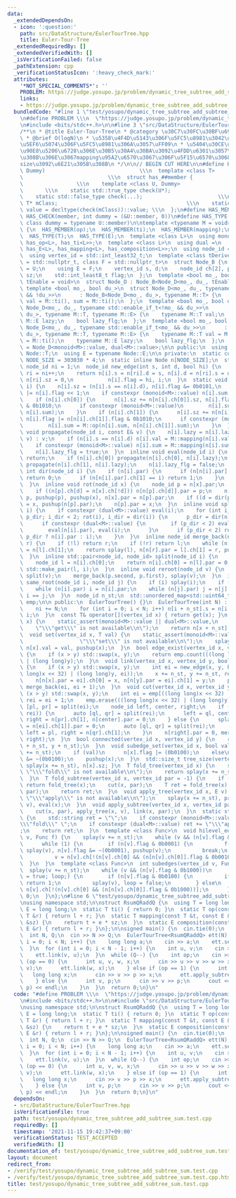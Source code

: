 ```yaml
---
data:
  _extendedDependsOn:
  - icon: ':question:'
    path: src/DataStructure/EulerTourTree.hpp
    title: Euler-Tour-Tree
  _extendedRequiredBy: []
  _extendedVerifiedWith: []
  _isVerificationFailed: false
  _pathExtension: cpp
  _verificationStatusIcon: ':heavy_check_mark:'
  attributes:
    '*NOT_SPECIAL_COMMENTS*': ''
    PROBLEM: https://judge.yosupo.jp/problem/dynamic_tree_subtree_add_subtree_sum
    links:
    - https://judge.yosupo.jp/problem/dynamic_tree_subtree_add_subtree_sum
  bundledCode: "#line 1 \"test/yosupo/dynamic_tree_subtree_add_subtree_sum.test.cpp\"\
    \n#define PROBLEM \\\n  \"https://judge.yosupo.jp/problem/dynamic_tree_subtree_add_subtree_sum\"\
    \n#include <bits/stdc++.h>\n\n#line 3 \"src/DataStructure/EulerTourTree.hpp\"\n\
    /**\n * @title Euler-Tour-Tree\n * @category \u30C7\u30FC\u30BF\u69CB\u9020\n\
    \ * @brief O(logN)\n * \u5358\u4F4D\u5143\u306F\u5FC5\u8981\u3042\u308A\uFF08\u9045\
    \u5EF6\u5074\u306F\u5FC5\u8981\u306A\u3057\uFF09\n * \u5404\u30CE\u30FC\u30C9\u304C\
    \u90E8\u5206\u6728\u306E\u30B5\u30A4\u30BA\u3092\u4FDD\u6301\u3057\u3066\u3044\
    \u308B\u306E\u3067mapping\u95A2\u6570\u3067\u306F\u5F15\u6570\u3068\u3057\u3066\
    size\u3092\u6E21\u305B\u308B\n */\n\n// BEGIN CUT HERE\n\n#define HAS_CHECK(member,\
    \ Dummy)                              \\\n  template <class T>               \
    \                           \\\n  struct has_##member {                      \
    \                 \\\n    template <class U, Dummy>                          \
    \       \\\n    static std::true_type check(U*);                          \\\n\
    \    static std::false_type check(...);                        \\\n    static\
    \ T* mClass;                                         \\\n    static const bool\
    \ value = decltype(check(mClass))::value; \\\n  };\n#define HAS_MEMBER(member)\
    \ HAS_CHECK(member, int dummy = (&U::member, 0))\n#define HAS_TYPE(member) HAS_CHECK(member,\
    \ class dummy = typename U::member)\n\ntemplate <typename M = void>\nclass EulerTourTree\
    \ {\n  HAS_MEMBER(op);\n  HAS_MEMBER(ti);\n  HAS_MEMBER(mapping);\n  HAS_MEMBER(composition)\n\
    \  HAS_TYPE(T);\n  HAS_TYPE(E);\n  template <class L>\n  using monoid = std::conjunction<has_T<L>,\
    \ has_op<L>, has_ti<L>>;\n  template <class L>\n  using dual =\n      std::conjunction<has_T<L>,\
    \ has_E<L>, has_mapping<L>, has_composition<L>>;\n  using node_id = std::int_least32_t;\n\
    \  using vertex_id = std::int_least32_t;\n  template <class tDerived, class U\
    \ = std::nullptr_t, class F = std::nullptr_t>\n  struct Node_B {\n    using T\
    \ = U;\n    using E = F;\n    vertex_id s, d;\n    node_id ch[2], par;\n    std::size_t\
    \ sz;\n    std::int_least8_t flag;\n  };\n  template <bool mo_, bool du_, typename\
    \ tEnable = void>\n  struct Node_D : Node_B<Node_D<mo_, du_, tEnable>> {};\n \
    \ template <bool mo_, bool du_>\n  struct Node_D<mo_, du_, typename std::enable_if_t<mo_\
    \ && !du_>>\n      : Node_B<Node_D<mo_, du_>, typename M::T> {\n    typename M::T\
    \ val = M::ti(), sum = M::ti();\n  };\n  template <bool mo_, bool du_>\n  struct\
    \ Node_D<mo_, du_, typename std::enable_if_t<!mo_ && du_>>\n      : Node_B<Node_D<mo_,\
    \ du_>, typename M::T, typename M::E> {\n    typename M::T val;\n    typename\
    \ M::E lazy;\n    bool lazy_flg;\n  };\n  template <bool mo_, bool du_>\n  struct\
    \ Node_D<mo_, du_, typename std::enable_if_t<mo_ && du_>>\n      : Node_B<Node_D<mo_,\
    \ du_>, typename M::T, typename M::E> {\n    typename M::T val = M::ti(), sum\
    \ = M::ti();\n    typename M::E lazy;\n    bool lazy_flg;\n  };\n  using Node\
    \ = Node_D<monoid<M>::value, dual<M>::value>;\n\n public:\n  using T = typename\
    \ Node::T;\n  using E = typename Node::E;\n\n private:\n  static constexpr int\
    \ NODE_SIZE = 303030 * 4;\n  static inline Node n[NODE_SIZE];\n  static inline\
    \ node_id ni = 1;\n  node_id new_edge(int s, int d, bool hi) {\n    int i = ni++,\
    \ ri = ni++;\n    return n[i].s = n[ri].d = s, n[i].d = n[ri].s = d, n[i].sz =\
    \ n[ri].sz = 0,\n           n[i].flag = hi, i;\n  }\n  static void pushup(node_id\
    \ i) {\n    n[i].sz = (n[i].s == n[i].d), n[i].flag &= 0b0101,\n    n[i].flag\
    \ |= n[i].flag << 1;\n    if constexpr (monoid<M>::value) n[i].sum = n[i].val;\n\
    \    if (n[i].ch[0]) {\n      n[i].sz += n[n[i].ch[0]].sz, n[i].flag |= n[n[i].ch[0]].flag\
    \ & 0b1010;\n      if constexpr (monoid<M>::value)\n        n[i].sum = M::op(n[n[i].ch[0]].sum,\
    \ n[i].sum);\n    }\n    if (n[i].ch[1]) {\n      n[i].sz += n[n[i].ch[1]].sz,\
    \ n[i].flag |= n[n[i].ch[1]].flag & 0b1010;\n      if constexpr (monoid<M>::value)\n\
    \        n[i].sum = M::op(n[i].sum, n[n[i].ch[1]].sum);\n    }\n  }\n  inline\
    \ void propagate(node_id i, const E& v) {\n    n[i].lazy = n[i].lazy_flg ? M::composition(n[i].lazy,\
    \ v) : v;\n    if (n[i].s == n[i].d) n[i].val = M::mapping(n[i].val, v, 1);\n\
    \    if constexpr (monoid<M>::value) n[i].sum = M::mapping(n[i].sum, v, n[i].sz);\n\
    \    n[i].lazy_flg = true;\n  }\n  inline void eval(node_id i) {\n    if (!n[i].lazy_flg)\
    \ return;\n    if (n[i].ch[0]) propagate(n[i].ch[0], n[i].lazy);\n    if (n[i].ch[1])\
    \ propagate(n[i].ch[1], n[i].lazy);\n    n[i].lazy_flg = false;\n  }\n  inline\
    \ int dir(node_id i) {\n    if (n[i].par) {\n      if (n[n[i].par].ch[0] == i)\
    \ return 0;\n      if (n[n[i].par].ch[1] == i) return 1;\n    }\n    return 2;\n\
    \  }\n  inline void rot(node_id x) {\n    node_id p = n[x].par;\n    int d = dir(x);\n\
    \    if ((n[p].ch[d] = n[x].ch[!d])) n[n[p].ch[d]].par = p;\n    n[x].ch[!d] =\
    \ p, pushup(p), pushup(x), n[x].par = n[p].par;\n    if ((d = dir(p)) < 2) n[n[p].par].ch[d]\
    \ = x, pushup(n[p].par);\n    n[p].par = x;\n  }\n  inline void splay(node_id\
    \ i) {\n    if constexpr (dual<M>::value) eval(i);\n    for (int i_dir = dir(i),\
    \ p_dir; i_dir < 2; rot(i), i_dir = dir(i)) {\n      p_dir = dir(n[i].par);\n\
    \      if constexpr (dual<M>::value) {\n        if (p_dir < 2) eval(n[n[i].par].par);\n\
    \        eval(n[i].par), eval(i);\n      }\n      if (p_dir < 2) rot(i_dir ==\
    \ p_dir ? n[i].par : i);\n    }\n  }\n  inline node_id merge_back(node_id l, node_id\
    \ r) {\n    if (!l) return r;\n    if (!r) return l;\n    while (n[l].ch[1]) l\
    \ = n[l].ch[1];\n    return splay(l), n[n[r].par = l].ch[1] = r, pushup(l), l;\n\
    \  }\n  inline std::pair<node_id, node_id> split(node_id i) {\n    splay(i);\n\
    \    node_id l = n[i].ch[0];\n    return n[i].ch[0] = n[l].par = 0, pushup(i),\
    \ std::make_pair(l, i);\n  }\n  inline void reroot(node_id v) {\n    auto p =\
    \ split(v);\n    merge_back(p.second, p.first), splay(v);\n  }\n  inline bool\
    \ same_root(node_id i, node_id j) {\n    if (i) splay(i);\n    if (j) splay(j);\n\
    \    while (n[i].par) i = n[i].par;\n    while (n[j].par) j = n[j].par;\n    return\
    \ i == j;\n  }\n  node_id n_st;\n  std::unordered_map<std::uint64_t, node_id>\
    \ emp;\n\n public:\n  EulerTourTree() {}\n  EulerTourTree(int N) : n_st(ni) {\n\
    \    ni += N;\n    for (int i = 0; i < N; i++) n[i + n_st].s = n[i + n_st].d =\
    \ i;\n  }\n  const T& operator[](vertex_id x) { return get(x); }\n  const T& get(vertex_id\
    \ x) {\n    static_assert(monoid<M>::value || dual<M>::value,\n              \
    \    \"\\\"get\\\" is not available\\n\");\n    return n[x + n_st].val;\n  }\n\
    \  void set(vertex_id x, T val) {\n    static_assert(monoid<M>::value || dual<M>::value,\n\
    \                  \"\\\"set\\\" is not available\\n\");\n    splay(x += n_st),\
    \ n[x].val = val, pushup(x);\n  }\n  bool edge_exist(vertex_id x, vertex_id y)\
    \ {\n    if (x > y) std::swap(x, y);\n    return emp.count(((long long)x << 32)\
    \ | (long long)y);\n  }\n  void link(vertex_id x, vertex_id y, bool hi = true)\
    \ {\n    if (x > y) std::swap(x, y);\n    int ei = new_edge(x, y, hi);\n    emp.insert(std::make_pair(((long\
    \ long)x << 32) | (long long)y, ei));\n    x += n_st, y += n_st, reroot(x), reroot(y);\n\
    \    n[n[x].par = ei].ch[0] = x, n[n[y].par = ei].ch[1] = y;\n    pushup(ei),\
    \ merge_back(ei, ei + 1);\n  }\n  void cut(vertex_id x, vertex_id y) {\n    if\
    \ (x > y) std::swap(x, y);\n    int ei = emp[((long long)x << 32) | (long long)y],\
    \ rei = ei + 1;\n    emp.erase(((long long)x << 32) | (long long)y);\n    auto\
    \ [pl, pr] = split(ei);\n    node_id left, center, right;\n    if (pl && same_root(pl,\
    \ rei)) {\n      auto [ql, qr] = split(rei);\n      left = ql, center = n[qr].ch[1],\
    \ right = n[pr].ch[1], n[center].par = 0;\n    } else {\n      splay(ei), n[ei\
    \ = n[ei].ch[1]].par = 0;\n      auto [ql, qr] = split(rei);\n      splay(pl),\
    \ left = pl, right = n[qr].ch[1];\n    }\n    n[right].par = 0, merge_back(left,\
    \ right);\n  }\n  bool connected(vertex_id x, vertex_id y) {\n    return same_root(x\
    \ + n_st, y + n_st);\n  }\n  void subedge_set(vertex_id x, bool val) {\n    splay(x\
    \ += n_st);\n    if (val)\n      n[x].flag |= (0b0100);\n    else\n      n[x].flag\
    \ &= ~(0b0100);\n    pushup(x);\n  }\n  std::size_t tree_size(vertex_id x) { return\
    \ splay(x += n_st), n[x].sz; }\n  T fold_tree(vertex_id x) {\n    static_assert(monoid<M>::value,\
    \ \"\\\"fold\\\" is not available\\n\");\n    return splay(x += n_st), n[x].sum;\n\
    \  }\n  T fold_subtree(vertex_id x, vertex_id par = -1) {\n    if (par == -1)\
    \ return fold_tree(x);\n    cut(x, par);\n    T ret = fold_tree(x);\n    link(x,\
    \ par);\n    return ret;\n  }\n  void apply_tree(vertex_id x, E v) {\n    static_assert(dual<M>::value,\
    \ \"\\\"apply\\\" is not available\\n\");\n    splay(x += n_st), propagate(x,\
    \ v), eval(x);\n  }\n  void apply_subtree(vertex_id x, vertex_id par, E v) {\n\
    \    cut(x, par), apply_tree(x, v), link(x, par);\n  }\n  static std::string which_available()\
    \ {\n    std::string ret = \"\";\n    if constexpr (monoid<M>::value) ret += \"\
    \\\"fold\\\" \";\n    if constexpr (dual<M>::value) ret += \"\\\"apply\\\" \"\
    ;\n    return ret;\n  }\n  template <class Func>\n  void hilevel_edges(vertex_id\
    \ v, Func f) {\n    splay(v += n_st);\n    while (v && (n[v].flag & 0b0010))\n\
    \      while (1) {\n        if (n[v].flag & 0b0001) {\n          f(n[v].s, n[v].d),\
    \ splay(v), n[v].flag &= ~(0b0001), pushup(v);\n          break;\n        } else\n\
    \          v = n[v].ch[!(n[v].ch[0] && (n[n[v].ch[0]].flag & 0b0010))];\n    \
    \  }\n  }\n  template <class Func>\n  int subedges(vertex_id v, Func f) {\n  \
    \  splay(v += n_st);\n    while (v && (n[v].flag & 0b1000))\n      for (bool loop\
    \ = true; loop;) {\n        if (n[v].flag & 0b0100) {\n          if (f(n[v].s))\
    \ return 1;\n          splay(v), loop = false;\n        } else\n          v =\
    \ n[v].ch[!(n[v].ch[0] && (n[n[v].ch[0]].flag & 0b1000))];\n      }\n    return\
    \ 0;\n  }\n};\n#line 6 \"test/yosupo/dynamic_tree_subtree_add_subtree_sum.test.cpp\"\
    \nusing namespace std;\n\nstruct RsumQRaddQ {\n  using T = long long;\n  using\
    \ E = long long;\n  static T ti() { return 0; }\n  static T op(const T &l, const\
    \ T &r) { return l + r; }\n  static T mapping(const T &t, const E &e, const std::size_t\
    \ &sz) {\n    return t + e * sz;\n  }\n  static E composition(const E &l, const\
    \ E &r) { return l + r; }\n};\n\nsigned main() {\n  cin.tie(0);\n  ios::sync_with_stdio(0);\n\
    \  int N, Q;\n  cin >> N >> Q;\n  EulerTourTree<RsumQRaddQ> ett(N);\n  for (int\
    \ i = 0; i < N; i++) {\n    long long a;\n    cin >> a;\n    ett.set(i, a);\n\
    \  }\n  for (int i = 0; i < N - 1; i++) {\n    int u, v;\n    cin >> u >> v;\n\
    \    ett.link(v, u);\n  }\n  while (Q--) {\n    int op;\n    cin >> op;\n    if\
    \ (op == 0) {\n      int u, v, w, x;\n      cin >> u >> v >> w >> x;\n      ett.cut(u,\
    \ v);\n      ett.link(w, x);\n    } else if (op == 1) {\n      int v, p;\n   \
    \   long long x;\n      cin >> v >> p >> x;\n      ett.apply_subtree(v, p, x);\n\
    \    } else {\n      int v, p;\n      cin >> v >> p;\n      cout << ett.fold_subtree(v,\
    \ p) << endl;\n    }\n  }\n  return 0;\n}\n"
  code: "#define PROBLEM \\\n  \"https://judge.yosupo.jp/problem/dynamic_tree_subtree_add_subtree_sum\"\
    \n#include <bits/stdc++.h>\n\n#include \"src/DataStructure/EulerTourTree.hpp\"\
    \nusing namespace std;\n\nstruct RsumQRaddQ {\n  using T = long long;\n  using\
    \ E = long long;\n  static T ti() { return 0; }\n  static T op(const T &l, const\
    \ T &r) { return l + r; }\n  static T mapping(const T &t, const E &e, const std::size_t\
    \ &sz) {\n    return t + e * sz;\n  }\n  static E composition(const E &l, const\
    \ E &r) { return l + r; }\n};\n\nsigned main() {\n  cin.tie(0);\n  ios::sync_with_stdio(0);\n\
    \  int N, Q;\n  cin >> N >> Q;\n  EulerTourTree<RsumQRaddQ> ett(N);\n  for (int\
    \ i = 0; i < N; i++) {\n    long long a;\n    cin >> a;\n    ett.set(i, a);\n\
    \  }\n  for (int i = 0; i < N - 1; i++) {\n    int u, v;\n    cin >> u >> v;\n\
    \    ett.link(v, u);\n  }\n  while (Q--) {\n    int op;\n    cin >> op;\n    if\
    \ (op == 0) {\n      int u, v, w, x;\n      cin >> u >> v >> w >> x;\n      ett.cut(u,\
    \ v);\n      ett.link(w, x);\n    } else if (op == 1) {\n      int v, p;\n   \
    \   long long x;\n      cin >> v >> p >> x;\n      ett.apply_subtree(v, p, x);\n\
    \    } else {\n      int v, p;\n      cin >> v >> p;\n      cout << ett.fold_subtree(v,\
    \ p) << endl;\n    }\n  }\n  return 0;\n}\n"
  dependsOn:
  - src/DataStructure/EulerTourTree.hpp
  isVerificationFile: true
  path: test/yosupo/dynamic_tree_subtree_add_subtree_sum.test.cpp
  requiredBy: []
  timestamp: '2021-11-15 19:42:37+09:00'
  verificationStatus: TEST_ACCEPTED
  verifiedWith: []
documentation_of: test/yosupo/dynamic_tree_subtree_add_subtree_sum.test.cpp
layout: document
redirect_from:
- /verify/test/yosupo/dynamic_tree_subtree_add_subtree_sum.test.cpp
- /verify/test/yosupo/dynamic_tree_subtree_add_subtree_sum.test.cpp.html
title: test/yosupo/dynamic_tree_subtree_add_subtree_sum.test.cpp
---
```

